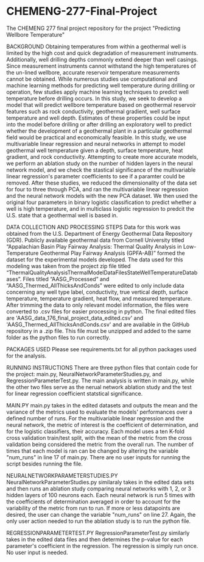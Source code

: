 # CHEMENG-277-Final-Project
The CHEMENG 277 final project repository for the project "Predicting Wellbore Temperature"

BACKGROUND
Obtaining temperatures from within a geothermal well is limited by the high cost and quick degradation of measurement instruments. Additionally, well drilling depths commonly extend deeper than well casings. Since measurement instruments cannot withstand the high temperatures of the un-lined wellbore, accurate reservoir temperature measurements cannot be obtained. While numerous studies use computational and machine learning methods for predicting well temperature during drilling or operation, few studies apply machine learning techniques to predict well temperature before drilling occurs. In this study, we seek to develop a model that will predict wellbore temperature based on geothermal reservoir features such as rock conductivity, geothermal gradient, well surface temperature and well depth. Estimates of these properties could be input into the model before drilling or after drilling an exploratory well to predict whether the development of a geothermal plant in a particular geothermal field would be practical and economically feasible.
In this study, we use multivariable linear regression and neural networks in attempt to model geothermal well temperature given a depth, surface temperature, heat gradient, and rock conductivity. Attempting to create more accurate models, we perform an ablation study on the number of hidden layers in the neural network model, and we check the stastical significance of the multivariable linear regression's parameter coefficients to see if a paramter could be removed. After these studies, we reduced the dimensionality of the data set for four to three through PCA, and ran the multivariable linear regression and the neural network models with the new PCA dataset. We then used the original four parameters in binary logistic classification to predict whether a well is high temperature, and in multiclass logistic regression to predcit the U.S. state that a geothermal well is based in.

DATA COLLECTION AND PROCESSING STEPS
Data for this work was obtained from the U.S. Department of Energy Geothermal Data Repository (GDR). Publicly available geothermal data from Cornell University titled “Appalachian Basin Play Fairway Analysis: Thermal Quality Analysis in Low-Temperature Geothermal Play Fairway Analysis (GPFA-AB)” formed the dataset for the experimental models developed. The data used for this modeling was taken from the project zip file titled “ThermalQualityAnalysisThermalModelDataFilesStateWellTemperatureDatabases”. Files titled “AASG_Processed” and “AASG_Thermed_AllThicksAndConds” were edited to only include data concerning any well type label, conductivity, true vertical depth, surface temperature, temperature gradient, heat flow, and measured temperature. After trimming the data to only relevant model information, the files were converted to .csv files for easier processing in python. The final edited files are 'AASG_data_176_final_project_data_edited.csv' and 'AASG_Thermed_AllThicksAndConds.csv' and are available in the GitHub repository in a .zip file. This file must be unzipped and added to the same folder as the python files to run correctly.

PACKAGES USED
Please see requirements.txt for all python packages used for the analysis.

RUNNING INSTRUCTIONS
There are three python files that contain code for the project: main.py, NeuralNetworkParameterStudies.py, and RegressionParameterTest.py. The main analysis is written in main.py, while the other two files serve as the nerual network ablation study and the test for linear regression coefficient statstical significance.

MAIN.PY
main.py takes in the edited datasets and outputs the mean and the variance of the metrics used to evaluate the models' performances over a defined number of runs. For the multivariable linear regression and the neural network, the metric of interest is the coefficient of determination, and for the logistic classifiers, their accuracy. Each model uses a ten K-fold cross validation train/test split, with the mean of the metric from the cross validation being considered the metric from the overall run. The number of times that each model is ran can be changed by altering the variable "num_runs" in line 17 of main.py. There are no user inputs for running the script besides running the file.

NEURALNETWORKPARAMETERSTUDIES.PY
NeuralNetworkParameterStudies.py similaraly takes in the edited data sets and then runs an ablation study comparing neural networks with 1, 2, or 3 hidden layers of 100 neurons each. Each neural network is run 5 times with the coefficients of determination averaged in order to account for the variability of the metric from run to run. If more or less datapoints are desired, the user can change the variable "num_runs" on line 27. Again, the only user action needed to run the ablation study is to run the python file.

REGRESSIONPARAMETERTEST.PY
RegressionParameterTest.py similarly takes in the edited data files and then determines the p-value for each parameter's coefficient in the regression. The regression is simply run once. No user input is needed. 

